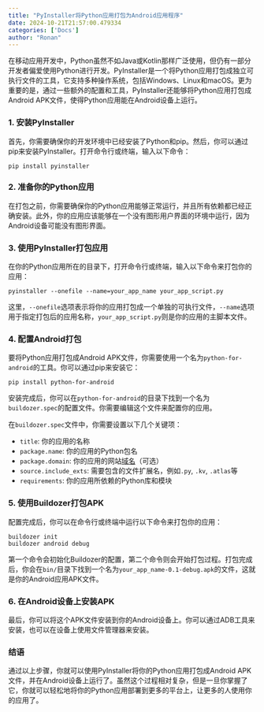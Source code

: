 ```yaml
---
title: "PyInstaller将Python应用打包为Android应用程序"
date: 2024-10-21T21:57:00.479334
categories: ['Docs']
author: "Ronan"
---
```

在移动应用开发中，Python虽然不如Java或Kotlin那样广泛使用，但仍有一部分开发者偏爱使用Python进行开发。PyInstaller是一个将Python应用打包成独立可执行文件的工具，它支持多种操作系统，包括Windows、Linux和macOS。更为重要的是，通过一些额外的配置和工具，PyInstaller还能够将Python应用打包成Android APK文件，使得Python应用能在Android设备上运行。

### 1. 安装PyInstaller

首先，你需要确保你的开发环境中已经安装了Python和pip。然后，你可以通过pip来安装PyInstaller。打开命令行或终端，输入以下命令：

```shell
pip install pyinstaller
```

### 2. 准备你的Python应用

在打包之前，你需要确保你的Python应用能够正常运行，并且所有依赖都已经正确安装。此外，你的应用应该能够在一个没有图形用户界面的环境中运行，因为Android设备可能没有图形界面。

### 3. 使用PyInstaller打包应用

在你的Python应用所在的目录下，打开命令行或终端，输入以下命令来打包你的应用：

```shell
pyinstaller --onefile --name=your_app_name your_app_script.py
```

这里，`--onefile`选项表示将你的应用打包成一个单独的可执行文件，`--name`选项用于指定打包后的应用名称，`your_app_script.py`则是你的应用的主脚本文件。

### 4. 配置Android打包

要将Python应用打包成Android APK文件，你需要使用一个名为`python-for-android`的工具。你可以通过pip来安装它：

```shell
pip install python-for-android
```

安装完成后，你可以在`python-for-android`的目录下找到一个名为`buildozer.spec`的配置文件。你需要编辑这个文件来配置你的应用。

在`buildozer.spec`文件中，你需要设置以下几个关键项：

* `title`: 你的应用的名称
* `package.name`: 你的应用的Python包名
* `package.domain`: 你的应用的网站[域名](https://cloud.baidu.com/product/bcd.html)（可选）
* `source.include_exts`: 需要包含的文件扩展名，例如`.py`, `.kv`, `.atlas`等
* `requirements`: 你的应用所依赖的Python库和模块

### 5. 使用Buildozer打包APK

配置完成后，你可以在命令行或终端中运行以下命令来打包你的应用：

```shell
buildozer init
buildozer android debug
```

第一个命令会初始化Buildozer的配置，第二个命令则会开始打包过程。打包完成后，你会在`bin/`目录下找到一个名为`your_app_name-0.1-debug.apk`的文件，这就是你的Android应用APK文件。

### 6. 在Android设备上安装APK

最后，你可以将这个APK文件安装到你的Android设备上。你可以通过ADB工具来安装，也可以在设备上使用文件管理器来安装。

### 结语

通过以上步骤，你就可以使用PyInstaller将你的Python应用打包成Android APK文件，并在Android设备上运行了。虽然这个过程相对复杂，但是一旦你掌握了它，你就可以轻松地将你的Python应用部署到更多的平台上，让更多的人使用你的应用了。
